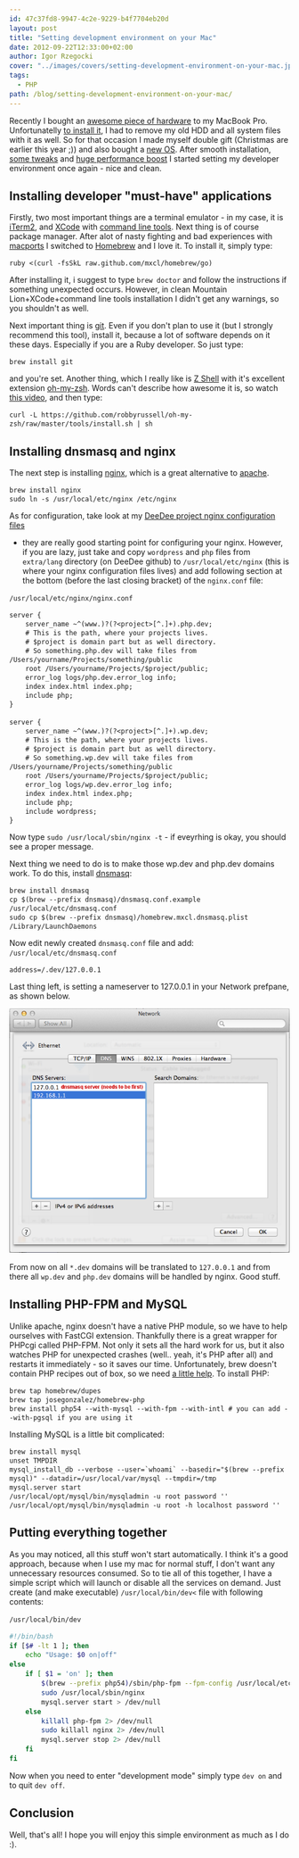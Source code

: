 ```yaml
---
id: 47c37fd8-9947-4c2e-9229-b4f7704eb20d
layout: post
title: "Setting development environment on your Mac"
date: 2012-09-22T12:33:00+02:00
author: Igor Rzegocki
cover: "../images/covers/setting-development-environment-on-your-mac.jpg"
tags:
  - PHP
path: /blog/setting-development-environment-on-your-mac/
---
```


Recently I bought an
[awesome piece of hardware](https://www.anandtech.com/show/4253/the-crucial-m4-micron-c400-ssd-review)
to my MacBook Pro. Unfortunatelly
[to install it](https://www.ifixit.com/Guide/MacBook+Pro+13-Inch+Unibody+Early+2011+Hard+Drive+Replacement/5119),
I had to remove my old HDD and all system files with it as well. So for that
occasion I made myself double gift (Christmas are earlier this year ;)) and
also bought a [new OS](https://web.archive.org/web/20121113032138/http://www.apple.com/osx/). After smooth installation,
[some tweaks](https://bit.ly/1HWbY6S)
and [huge performance boost](https://web.archive.org/web/20130406190356/http://mobilityupdate.com/mac/crucal-m4-macbook-pro-2011/)
I started setting my developer environment once again - nice and clean.

<!--more-->

## Installing developer "must-have" applications

Firstly, two most important things are a terminal emulator - in my case, it is
[iTerm2](https://www.iterm2.com/#/section/home), and
[XCode](https://developer.apple.com/xcode/) with
[command line tools](https://stackoverflow.com/questions/9329243/xcode-install-command-line-tools).
Next thing is of course package manager. After alot of nasty fighting and bad
experiences with [macports](https://www.macports.org/) I switched to
[Homebrew](https://brew.sh/) and I love it. To install it,
simply type:

```bash{promptUser: alice}
ruby <(curl -fsSkL raw.github.com/mxcl/homebrew/go)
```

After installing it, i suggest to type `brew doctor` and follow the
instructions if something unexpected occurs. However, in clean
Mountain Lion+XCode+command line tools installation I didn't get any warnings,
so you shouldn't as well.

Next important thing is [git](https://git-scm.com/). Even if you don't plan to
use it (but I strongly recommend this tool), install it, because a lot of
software depends on it these days. Especially if you are a Ruby developer.
So just type:

```bash{promptUser: alice}
brew install git
```

and you're set. Another thing, which I really like is
[Z Shell](https://www.zsh.org/) with it's excellent extension
[oh-my-zsh](https://github.com/ohmyzsh/ohmyzsh). Words can't describe
how awesome it is, so watch
[this video](https://www.youtube.com/watch?v=m07MiM6rmMc), and then type:

```bash{promptUser: alice}
curl -L https://github.com/robbyrussell/oh-my-zsh/raw/master/tools/install.sh | sh
```

## Installing dnsmasq and nginx

The next step is installing [nginx](https://nginx.org/), which is a great
alternative to [apache](https://www.apache.org/).

```bash{promptUser: alice}
brew install nginx
sudo ln -s /usr/local/etc/nginx /etc/nginx
```

As for configuration, take look at my
[DeeDee project nginx configuration files](https://github.com/ajgon/DeeDee/tree/master/etc/nginx)
- they are really good starting point for configuring your nginx. However, if
you are lazy, just take and copy `wordpress` and `php` files from `extra/lang`
directory (on DeeDee github) to `/usr/local/etc/nginx` (this is where your
nginx configuration files lives) and add following section at the bottom
(before the last closing bracket) of the `nginx.conf` file:

`/usr/local/etc/nginx/nginx.conf`
```nginx
server {
    server_name ~^(www.)?(?<project>[^.]+).php.dev;
    # This is the path, where your projects lives.
    # $project is domain part but as well directory.
    # So something.php.dev will take files from /Users/yourname/Projects/something/public
    root /Users/yourname/Projects/$project/public;
    error_log logs/php.dev.error_log info;
    index index.html index.php;
    include php;
}

server {
    server_name ~^(www.)?(?<project>[^.]+).wp.dev;
    # This is the path, where your projects lives.
    # $project is domain part but as well directory.
    # So something.wp.dev will take files from /Users/yourname/Projects/something/public
    root /Users/yourname/Projects/$project/public;
    error_log logs/wp.dev.error_log info;
    index index.html index.php;
    include php;
    include wordpress;
}
```

Now type `sudo /usr/local/sbin/nginx -t` - if eveyrhing is okay, you should see
a proper message.

Next thing we need to do is to make those wp.dev and php.dev domains work. To
do this, install [dnsmasq](https://bit.ly/1XAorA4):

```bash{promptUser: alice}
brew install dnsmasq
cp $(brew --prefix dnsmasq)/dnsmasq.conf.example /usr/local/etc/dnsmasq.conf
sudo cp $(brew --prefix dnsmasq)/homebrew.mxcl.dnsmasq.plist /Library/LaunchDaemons
```

Now edit newly created `dnsmasq.conf` file and add:
`/usr/local/etc/dnsmasq.conf`
```none
address=/.dev/127.0.0.1
```

Last thing left, is setting a nameserver to 127.0.0.1 in your Network prefpane,
as shown below.

![dnsmasq configuration](../images/upload/dnsmasq.png)

From now on all `*.dev` domains will be translated to `127.0.0.1` and from there
all `wp.dev` and `php.dev` domains will be handled by nginx. Good stuff.

## Installing PHP-FPM and MySQL

Unlike apache, nginx doesn't have a native PHP module, so we have to help
ourselves with FastCGI extension. Thankfully there is a great wrapper for
PHPcgi called PHP-FPM. Not only it sets all the hard work for us, but it also
watches PHP for unexpected crashes (well.. yeah, it's PHP after all) and
restarts it immediately - so it saves our time. Unfortunately, brew doesn't
contain PHP recipes out of box, so we need
[a little help](https://github.com/Homebrew/homebrew-php). To install PHP:

```bash{promptUser: alice}
brew tap homebrew/dupes
brew tap josegonzalez/homebrew-php
brew install php54 --with-mysql --with-fpm --with-intl # you can add --with-pgsql if you are using it
```

Installing MySQL is a little bit complicated:

```bash{promptUser: alice}
brew install mysql
unset TMPDIR
mysql_install_db --verbose --user=`whoami` --basedir="$(brew --prefix mysql)" --datadir=/usr/local/var/mysql --tmpdir=/tmp
mysql.server start
/usr/local/opt/mysql/bin/mysqladmin -u root password ''
/usr/local/opt/mysql/bin/mysqladmin -u root -h localhost password ''
```

## Putting everything together

As you may noticed, all this stuff won't start automatically. I think it's a
good approach, because when I use my mac for normal stuff, I don't want any
unnecessary resources consumed. So to tie all of this together, I have a simple
script which will launch or disable all the services on demand. Just create
(and make executable) `/usr/local/bin/dev<` file with following contents:

`/usr/local/bin/dev`
```bash
#!/bin/bash
if [$# -lt 1 ]; then
    echo "Usage: $0 on|off"
else
    if [ $1 = 'on' ]; then
        $(brew --prefix php54)/sbin/php-fpm --fpm-config /usr/local/etc/php/5.4/php-fpm.conf 2> /dev/null &
        sudo /usr/local/sbin/nginx
        mysql.server start > /dev/null
    else
        killall php-fpm 2> /dev/null
        sudo killall nginx 2> /dev/null
        mysql.server stop 2> /dev/null
    fi
fi
```

Now when you need to enter "development mode" simply type `dev on` and to quit
`dev off`.

## Conclusion

Well, that's all! I hope you will enjoy this simple environment as much as
I do :).
